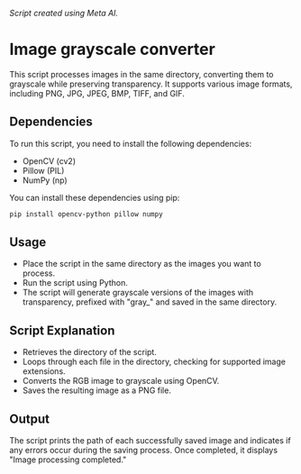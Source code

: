 *Script created using Meta AI.*

# Image grayscale converter
This script processes images in the same directory, converting them to grayscale while preserving transparency. It supports various image formats, including PNG, JPG, JPEG, BMP, TIFF, and GIF.
## Dependencies
To run this script, you need to install the following dependencies:
- OpenCV (cv2)
- Pillow (PIL)
- NumPy (np)

You can install these dependencies using pip:

```Bash
pip install opencv-python pillow numpy
```

## Usage
- Place the script in the same directory as the images you want to process.
- Run the script using Python.
- The script will generate grayscale versions of the images with transparency, prefixed with "gray_" and saved in the same directory.
## Script Explanation
- Retrieves the directory of the script.
- Loops through each file in the directory, checking for supported image extensions.
- Converts the RGB image to grayscale using OpenCV.
- Saves the resulting image as a PNG file.
## Output
The script prints the path of each successfully saved image and indicates if any errors occur during the saving process. Once completed, it displays "Image processing completed."